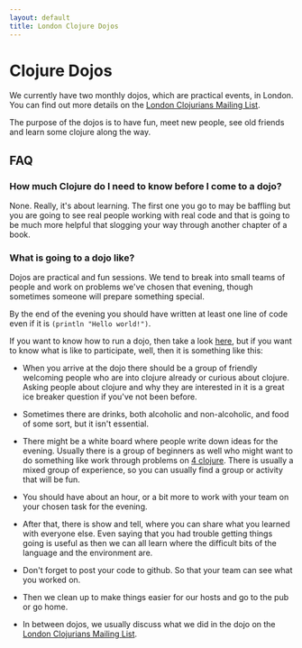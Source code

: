 ```yaml
---
layout: default
title: London Clojure Dojos
---
```


# Clojure Dojos

We currently have two monthly dojos, which are practical events, in
London. You can find out more details on the
[London Clojurians Mailing List](https://groups.google.com/forum/#!forum/london-clojurians).

The purpose of the dojos is to have fun, meet new people, see old
friends and learn some clojure along the way.

## FAQ

### How much Clojure do I need to know before I come to a dojo?

None. Really, it's about learning. The first one you go to may be
baffling but you are going to see real people working with real code
and that is going to be much more helpful that slogging your way
through another chapter of a book.

### What is going to a dojo like?

Dojos are practical and fun sessions. We tend to break into small
teams of people and work on problems we've chosen that evening, though
sometimes someone will prepare something special.

By the end of the evening you should have written at least one line of
code even if it is ```(println "Hello world!")```.

If you want to know how to run a dojo, then take a look
[here](how-to-run-a-dojo.html), but if you want to know what is like
to participate, well, then it is something like this:

* When you arrive at the dojo there should be a group of friendly
  welcoming people who are into clojure already or curious about
  clojure. Asking people about clojure and why they are interested in
  it is a great ice breaker question if you've not been before.

* Sometimes there are drinks, both alcoholic and non-alcoholic, and
  food of some sort, but it isn't essential.

* There might be a white board where people write down ideas for the
  evening. Usually there is a group of beginners as well who might
  want to do something like work through problems on
  [4 clojure](http://www.4clojure.com/). There is usually a mixed
  group of experience, so you can usually find a group or activity
  that will be fun.

* You should have about an hour, or a bit more to work with your team
  on your chosen task for the evening.

* After that, there is show and tell, where you can share what you
  learned with everyone else. Even saying that you had trouble getting
  things going is useful as then we can all learn where the difficult
  bits of the language and the environment are.

* Don't forget to post your code to github. So that your team can see
  what you worked on.

* Then we clean up to make things easier for our hosts and go to the
  pub or go home.

* In between dojos, we usually discuss what we did in the dojo on the
  [London Clojurians Mailing List](https://groups.google.com/forum/#!forum/london-clojurians).
